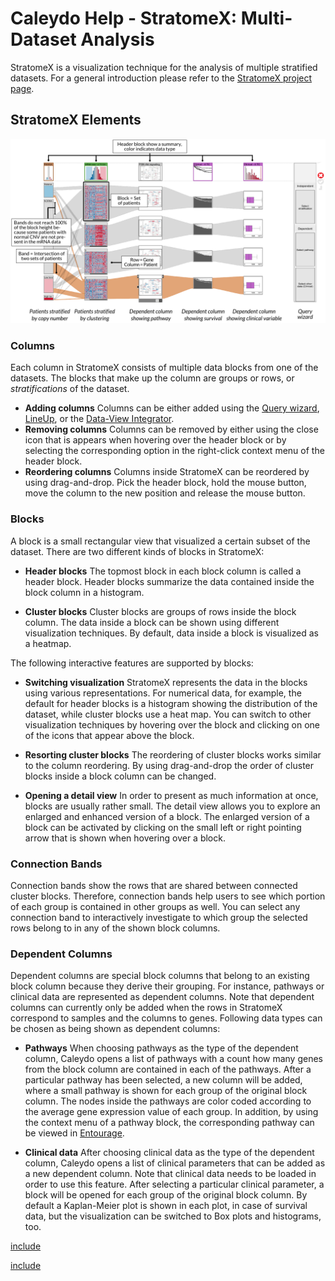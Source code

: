 # Caleydo Help - StratomeX: Multi-Dataset Analysis

StratomeX is a visualization technique for the analysis of multiple stratified datasets. For a general introduction please refer to the [StratomeX project page](http://stratomex.caleydo.org/). 

[](http://www.youtube.com/watch?v=UcKDbGqHsdE)

## StratomeX Elements

![](i/stratomex_explained.png "StratomeX elements")

### Columns
Each column in StratomeX consists of multiple data blocks from one of the datasets. The blocks that make up the column are groups or rows, or *stratifications* of the dataset. 

 * **Adding columns** 
 Columns can be either added using the [Query wizard](stratomex.md#Query_Wizard_-_Adding_Data), [LineUp](stratomex.md#LineUp), or the [Data-View Integrator](../../basics.md#Data-View_Integrator).
 * **Removing columns** 
 Columns can be removed by either using the close icon that is appears when hovering over the header block or by selecting the corresponding option in the right-click context menu of the header block.
 * **Reordering columns** 
 Columns inside StratomeX can be reordered by using drag-and-drop. Pick the header block, hold the mouse button, move the column to the new position and release the mouse button.

### Blocks
A block is a small rectangular view that visualized a certain subset of the dataset. There are two different kinds of blocks in StratomeX:

 * **Header blocks** 
 The topmost block in each block column is called a header block. Header blocks summarize the data contained inside the block column in a histogram.
 
 * **Cluster blocks** 
 Cluster blocks are groups of rows inside the block column. The data inside a block can be shown using different visualization techniques. By default, data inside a block is visualized as a heatmap. 
 
The following interactive features are supported by blocks:
 
 * **Switching visualization** 
 StratomeX represents the data in the blocks using various representations. For numerical data, for example, the default for header blocks is a histogram showing the distribution of the dataset, while cluster blocks use a heat map. You can switch to other visualization techniques by hovering over the block and clicking on one of the icons that appear above the block.
 
 * **Resorting cluster blocks** 
 The reordering of cluster blocks works similar to the column reordering. By using drag-and-drop the order of cluster blocks inside a block column can be changed.
 
 * **Opening a detail view** 
 In order to present as much information at once, blocks are usually rather small. The detail view allows you to explore an enlarged and enhanced version of a block. The enlarged version of a block can be activated by clicking on the small left or right pointing arrow that is shown when hovering over a block.

### Connection Bands
Connection bands show the rows that are shared between connected cluster blocks. Therefore, connection bands help users to see which portion of each group is contained in other groups as well. You can select any connection band to interactively investigate to which group the selected rows belong to in any of the shown block columns.

### Dependent Columns
Dependent columns are special block columns that belong to an existing block column because they derive their grouping. For instance, pathways or clinical data are represented as dependent columns. Note that dependent columns can currently only be added when the rows in StratomeX correspond to samples and the columns to genes. Following data types can be chosen as being shown as dependent columns:

 * **Pathways** 
 When choosing pathways as the type of the dependent column, Caleydo opens a list of pathways with a count how many genes from the block column are contained in each of the pathways. After a particular pathway has been selected, a new column will be added, where a small pathway is shown for each group of the original block column. The nodes inside the pathways are color coded according to the average gene expression value of each group. In addition, by using the context menu of a pathway block, the corresponding pathway can be viewed in [Entourage](../pathway/pathway.md).
 
 * **Clinical data** 
 After choosing clinical data as the type of the dependent column, Caleydo opens a list of clinical parameters that can be added as a new dependent column. Note that clinical data needs to be loaded in order to use this feature. After selecting a particular clinical parameter, a block will be opened for each group of the original block column. By default a Kaplan-Meier plot is shown in each plot, in case of survival data, but the visualization can be switched to Box plots and histograms, too. 

[include](views/stratomex/tourguide.md)

[include](views/stratomex/lineup.md)
